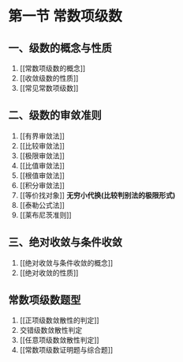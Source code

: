 # 第一节 常数项级数

## 一、级数的概念与性质

1. [[常数项级数的概念]]
2. [[收敛级数的性质]]
3. [[常见常数项级数]]

## 二、级数的审敛准则

1. [[有界审敛法]]
1. [[比较审敛法]]
1. [[极限审敛法]]
1. [[比值审敛法]]
1. [[根值审敛法]]
1. [[积分审敛法]]
1. [[等价找对象]] **无穷小代换(比较判别法的极限形式)**
1. [[泰勒公式法]]
1. [[莱布尼茨准则]]

## 三、绝对收敛与条件收敛

1. [[绝对收敛与条件收敛的概念]]
2. [[绝对收敛的性质]]

## 常数项级数题型

1. [[正项级数敛散性的判定]]
2. 交错级数敛散性判定
3. [[任意项级数敛散性判定]]
4. [[常数项级数证明题与综合题]]
